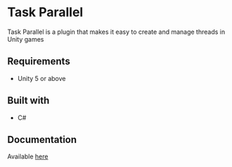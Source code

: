 # Task Parallel

Task Parallel is a plugin that makes it easy to create and manage threads in Unity games

## Requirements

 * Unity 5 or above

## Built with

 * C#
 
## Documentation

Available [here](https://github.com/ClaytonIndustries/TaskParallel/wiki)